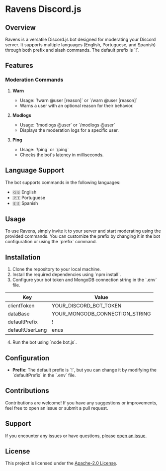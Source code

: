 
# Ravens Discord.js

## Overview
Ravens is a versatile Discord.js bot designed for moderating your Discord server. It supports multiple languages (English, Portuguese, and Spanish) through both prefix and slash commands. The default prefix is \`!\`.

## Features

### Moderation Commands
1. **Warn**
    - Usage: \`!warn @user [reason]\` or \`/warn @user [reason]\`
    - Warns a user with an optional reason for their behavior.

2. **Modlogs**
    - Usage: \`!modlogs @user\` or \`/modlogs @user\`
    - Displays the moderation logs for a specific user.

3. **Ping**
    - Usage: \`!ping\` or \`/ping\`
    - Checks the bot's latency in milliseconds.

## Language Support
The bot supports commands in the following languages:
- 🇬🇧 English
- 🇵🇹 Portuguese
- 🇪🇸 Spanish

## Usage
To use Ravens, simply invite it to your server and start moderating using the provided commands. You can customize the prefix by changing it in the bot configuration or using the \`prefix\` command.

## Installation
1. Clone the repository to your local machine.
2. Install the required dependencies using \`npm install\`.
3. Configure your bot token and MongoDB connection string in the \`.env\` file.

| Key               | Value                                            |
| ----------------- | ---------------------------------------------------------------- |
| clientToken       | YOUR_DISCORD_BOT_TOKEN |
| dataBase          | YOUR_MONGODB_CONNECTION_STRING |
| defaultPrefix       | ! |
| defaultUserLang       | enus |

4. Run the bot using \`node bot.js\`.

## Configuration
- **Prefix**: The default prefix is \`!\`, but you can change it by modifying the \`defaultPrefix\` in the \`.env\` file.

## Contributions
Contributions are welcome! If you have any suggestions or improvements, feel free to open an issue or submit a pull request.

## Support
If you encounter any issues or have questions, please [open an issue](https://github.com/IHeenrique/Ravens-Mod/issues).

## License
This project is licensed under the [Apache-2.0 License](https://github.com/IHeenrique/Ravens-Mod/blob/main/LICENSE).
